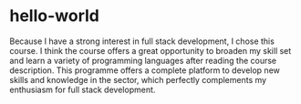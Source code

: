 # hello-world
Because I have a strong interest in full stack development, I chose this course. I think the course offers a great opportunity to broaden my skill set and learn a variety of programming languages after reading the course description. This programme offers a complete platform to develop new skills and knowledge in the sector, which perfectly complements my enthusiasm for full stack development.
